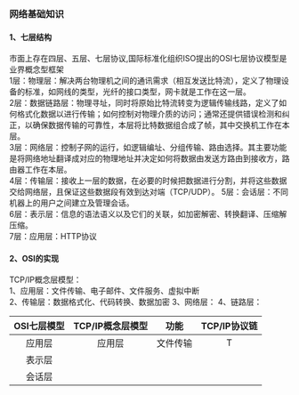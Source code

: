 ### 网络基础知识
#### 1、七层结构
市面上存在四层、五层、七层协议,国际标准化组织ISO提出的OSI七层协议模型是业界概念型框架  
1层：物理层：解决两台物理机之间的通讯需求（相互发送比特流），定义了物理设备的标准，如网线的类型，光纤的接口类型，网卡就是工作在这一层。  
2层：数据链路层：物理寻址，同时将原始比特流转变为逻辑传输线路，定义了如何格式化数据以进行传输；如何控制对物理介质的访问；通常还提供错误检测和纠正，以确保数据传输的可靠性，本层将比特数据组合成了帧，其中交换机工作在本层。  
3层：网络层：控制子网的运行，如逻辑编址、分组传输、路由选择。其主要功能是将网络地址翻译成对应的物理地址并决定如何将数据由发送方路由到接收方，路由器工作在本层。    
4层：传输层：接收上一层的数据，在必要的时候把数据进行分割，并将这些数据交给网络层，且保证这些数据段有效到达对端（TCP/UDP）。
5层：会话层：不同机器上的用户之间建立及管理会话。  
6层：表示层：信息的语法语义以及它们的关联，如加密解密、转换翻译、压缩解压缩。  
7层：应用层：HTTP协议  

#### 2、OSI的实现
TCP/IP概念层模型：  
1、应用层：文件传输、电子邮件、文件服务、虚拟中断  
2、传输层：数据格式化、代码转换、数据加密
3、网络层：
4、链路层：  

|OSI七层模型  | TCP/IP概念层模型  | 功能  |  TCP/IP协议链 |
|:-----------:|:-----------:|:-----------:|:----------------:|
|应用层|应用层|文件传输|T
|表示层|
|会话层|




